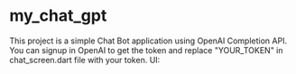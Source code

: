 # my_chat_gpt

This project is a simple Chat Bot application using OpenAI Completion API.
You can signup in OpenAI to get the token and replace "YOUR_TOKEN" in chat_screen.dart file with your token.
UI:

